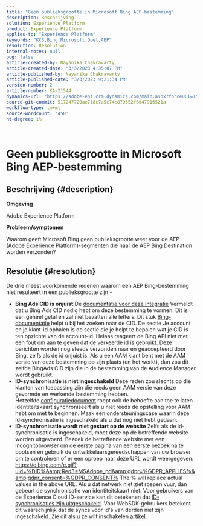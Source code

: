 ```yaml
---
title: "Geen publieksgrootte in Microsoft Bing AEP-bestemming"
description: Beschrijving
solution: Experience Platform
product: Experience Platform
applies-to: "Experience Platform"
keywords: "KCS,Bing,Microsoft,Doel,AEP"
resolution: Resolution
internal-notes: null
bug: false
article-created-by: Nayanika Chakravarty
article-created-date: "3/3/2023 4:35:07 PM"
article-published-by: Nayanika Chakravarty
article-published-date: "3/3/2023 9:21:34 PM"
version-number: 2
article-number: KA-21544
dynamics-url: "https://adobe-ent.crm.dynamics.com/main.aspx?forceUCI=1&pagetype=entityrecord&etn=knowledgearticle&id=0a00785a-e1b9-ed11-83fe-6045bd0067ea"
source-git-commit: 517247720ae718c7a5c74c879352f6d47916521a
workflow-type: tm+mt
source-wordcount: '450'
ht-degree: 1%

---
```


# Geen publieksgrootte in Microsoft Bing AEP-bestemming

## Beschrijving {#description}


<b>Omgeving</b>

Adobe Experience Platform

<b>Probleem/symptomen</b>

Waarom geeft Microsoft Bing geen publieksgrootte weer voor de AEP (Adobe Experience Platform)-segmenten die naar de AEP Bing Destination worden verzonden?


## Resolutie {#resolution}


De drie meest voorkomende redenen waarom een AEP Bing-bestemming niet resulteert in een publieksgrootte zijn -

- <b>Bing Ads CID is onjuist</b>    De [documentatie voor deze integratie](https://experienceleague.adobe.com/docs/experience-platform/destinations/catalog/advertising/bing.html?lang=en) Vermeldt dat u Bing Ads CID nodig hebt om deze bestemming te vormen. Dit is een geheel getal en zal niet<b> </b>bevatten alle letters. Dit stuk [Bing-documentatie](https://learn.microsoft.com/en-us/advertising/guides/get-started?view=bingads-13) helpt u bij het zoeken naar de CID. De sectie Je account en je klant-id ophalen is de sectie die je helpt te bepalen wat je CID is ten opzichte van de account-id.
Helaas reageert de Bing API niet met een fout om aan te geven dat de verkeerde id is gebruikt. Deze berichten worden nog steeds verzonden naar en geaccepteerd door Bing, zelfs als de id onjuist is. Als u een AAM klant bent met de AAM versie van deze bestemming op zijn plaats (en het werkt), dan zou dit zelfde BingAds CID zijn die in de bestemming van de Audience Manager wordt gebruikt.
- <b>ID-synchronisatie is niet ingeschakeld</b>    Deze reden zou slechts op die klanten van toepassing zijn die reeds geen AAM versie van deze gevormde en werkende bestemming hebben. Hetzelfde [configuratiedocument](https://experienceleague.adobe.com/docs/experience-platform/destinations/catalog/advertising/bing.html?lang=en) roept ook de behoefte aan toe te laten identiteitskaart synchroniseert als u niet reeds de opstelling voor AAM hebt om met te beginnen. Maak een ondersteuningscase waarin deze id-synchronisatie is ingeschakeld als u dat nog niet hebt gedaan.
- <b>ID-synchronisatie wordt niet gestart op de website</b>
Zelfs als de id-synchronisatie is ingeschakeld, moet deze op de betreffende website worden uitgevoerd. Bezoek de betreffende website met een incognitobrowser om de eerste pagina van een eerste bezoek na te bootsen en gebruik de ontwikkelaarsgereedschappen van uw browser om te controleren of er een oproep naar deze URL wordt weergegeven: https://c.bing.com/c.gif?uid=%DID%&amp;Red3=MSAdobe_pd&amp;gdpr=%GDPR_APPLIES%&amp;gdpr_consent=%GDPR_CONSENT% The % will replace actual values in the above URL.
Als u dat netwerk niet ziet roepen vuur, dan gebeurt de synchronisatie van identiteitskaart niet. Voor gebruikers van de Experience Cloud ID-service kan dit betekenen dat [ID-synchronisaties zijn uitgeschakeld](https://experienceleague.adobe.com/docs/id-service/using/id-service-api/configurations/disableidsync.html?lang=en). Voor WebSDK-gebruikers betekent dit waarschijnlijk dat de syncs voor id&#39;s van derden niet zijn ingeschakeld. Zie dit als u ze wilt inschakelen [artikel](https://experienceleague.adobe.com/docs/experience-cloud-kcs/kbarticles/KA-20248.html?lang=en).


